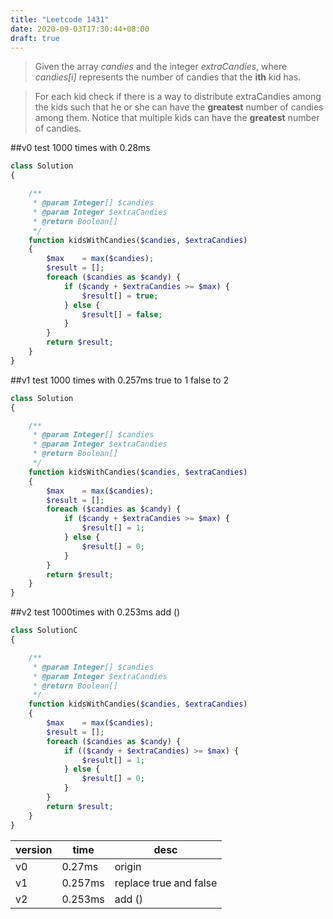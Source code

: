 ```yaml
---
title: "Leetcode 1431"
date: 2020-09-03T17:30:44+08:00
draft: true
---
```


>Given the array *candies* and the integer *extraCandies*, where *candies[i]* represents the number of candies that the **ith** kid has.

>For each kid check if there is a way to distribute extraCandies among the kids such that he or she can have the **greatest** number of candies among them. Notice that multiple kids can have the **greatest** number of candies.


##v0
test 1000 times with 0.28ms

```php 
class Solution
{

    /**
     * @param Integer[] $candies
     * @param Integer $extraCandies
     * @return Boolean[]
     */
    function kidsWithCandies($candies, $extraCandies)
    {
        $max    = max($candies);
        $result = [];
        foreach ($candies as $candy) {
            if ($candy + $extraCandies >= $max) {
                $result[] = true;
            } else {
                $result[] = false;
            }
        }
        return $result;
    }
}
```

##v1
test 1000 times with 0.257ms
true to 1
false to 2

```php
class Solution
{

    /**
     * @param Integer[] $candies
     * @param Integer $extraCandies
     * @return Boolean[]
     */
    function kidsWithCandies($candies, $extraCandies)
    {
        $max    = max($candies);
        $result = [];
        foreach ($candies as $candy) {
            if ($candy + $extraCandies >= $max) {
                $result[] = 1;
            } else {
                $result[] = 0;
            }
        }
        return $result;
    }
}
```

##v2
test 1000times with 0.253ms
add ()

```php
class SolutionC
{

    /**
     * @param Integer[] $candies
     * @param Integer $extraCandies
     * @return Boolean[]
     */
    function kidsWithCandies($candies, $extraCandies)
    {
        $max    = max($candies);
        $result = [];
        foreach ($candies as $candy) {
            if (($candy + $extraCandies) >= $max) {
                $result[] = 1;
            } else {
                $result[] = 0;
            }
        }
        return $result;
    }
}
```

|  version  |time |desc|
| ----------- | ----------- |----------- |
| v0      | 0.27ms       |origin|
| v1      | 0.257ms        |replace true and false|
| v2      | 0.253ms        | add ()|